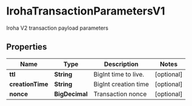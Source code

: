 

# IrohaTransactionParametersV1

Iroha V2 transaction payload parameters

## Properties

| Name | Type | Description | Notes |
|------------ | ------------- | ------------- | -------------|
|**ttl** | **String** | BigInt time to live. |  [optional] |
|**creationTime** | **String** | BigInt creation time |  [optional] |
|**nonce** | **BigDecimal** | Transaction nonce |  [optional] |




